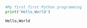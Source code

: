 ```python
#My first first Python programming
print('Hello,World')
```

    Hello,World



```python

```
